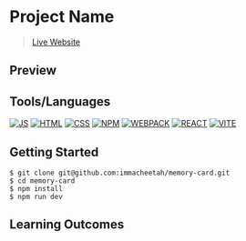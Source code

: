 # Project Name

> [Live Website](https://cheet-memory-card.netlify.app)

## Preview

## Tools/Languages

[![JS](https://img.shields.io/badge/-JAVASCRIPT-000?style=for-the-badge&logo=javascript&logoColor=F0DB4F)](#) [![HTML](https://img.shields.io/badge/-HTML-000?style=for-the-badge&logo=html5)](#) [![CSS](https://img.shields.io/badge/-CSS-000?style=for-the-badge&logo=css3&logoColor=1572B6)](#)
[![NPM](https://img.shields.io/badge/-npm-000?style=for-the-badge&logo=npm)](#) [![WEBPACK](https://img.shields.io/badge/-WEBPACK-000?style=for-the-badge&logo=WEBPACK)](#) [![REACT](https://img.shields.io/badge/React-20232A?style=for-the-badge&logo=react&logoColor=61DAFB)](#) [![VITE](https://img.shields.io/badge/vite-%23646CFF.svg?style=for-the-badge&logo=vite&logoColor=white)](#)

## Getting Started

```
$ git clone git@github.com:immacheetah/memory-card.git
$ cd memory-card
$ npm install
$ npm run dev
```

## Learning Outcomes
